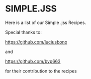 # SIMPLE.JSS

Here is a list of our Simple .jss Recipes.


Special thanks to:

https://github.com/luciusbono 

and 

https://github.com/bvp663 

for their contribution to the recipes

